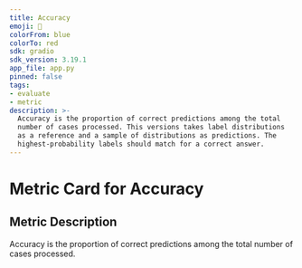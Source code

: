 ```yaml
---
title: Accuracy
emoji: 🤗 
colorFrom: blue
colorTo: red
sdk: gradio
sdk_version: 3.19.1
app_file: app.py
pinned: false
tags:
- evaluate
- metric
description: >-
  Accuracy is the proportion of correct predictions among the total
  number of cases processed. This versions takes label distributions
  as a reference and a sample of distributions as predictions. The
  highest-probability labels should match for a correct answer.
---
```


# Metric Card for Accuracy

## Metric Description

Accuracy is the proportion of correct predictions among the total
number of cases processed.
